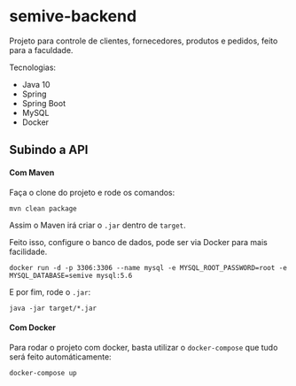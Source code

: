 # semive-backend
Projeto para controle de clientes, fornecedores, produtos e pedidos, feito para a faculdade.

Tecnologias:

- Java 10
- Spring
- Spring Boot
- MySQL
- Docker

## Subindo a API

#### Com Maven

Faça o clone do projeto e rode os comandos:

```
mvn clean package
```

Assim o Maven irá criar o `.jar` dentro de `target`.

Feito isso, configure o banco de dados, pode ser via Docker para mais facilidade.

```
docker run -d -p 3306:3306 --name mysql -e MYSQL_ROOT_PASSWORD=root -e MYSQL_DATABASE=semive mysql:5.6
```

E por fim, rode o `.jar`:

```
java -jar target/*.jar
```

#### Com Docker

Para rodar o projeto com docker, basta utilizar o `docker-compose` que tudo será feito automáticamente:

```
docker-compose up
```

